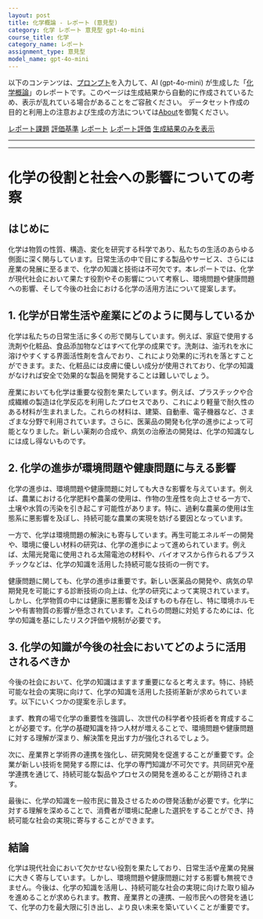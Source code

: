 ```yaml
---
layout: post
title: 化学概論 - レポート (意見型)
category: 化学 レポート 意見型 gpt-4o-mini
course_title: 化学
category_name: レポート
assignment_type: 意見型
model_name: gpt-4o-mini
---
```


以下のコンテンツは、[プロンプト](http://127.0.0.1:8000/generated/化学/gpt-4o-mini/prompt_レポート-意見型.md)を入力して、AI (gpt-4o-mini) が生成した「[化学概論](/contents/化学/)」のレポートです。このページは生成結果から自動的に作成されているため、表示が乱れている場合があることをご容赦ください。
データセット作成の目的と利用上の注意および生成の方法については[About](/About)を御覧ください。

[レポート課題](../レポート課題-意見型)
[評価基準](../評価基準-意見型)
[レポート](../レポート-意見型)
[レポート評価](../レポート評価-意見型)
[生成結果のみを表示](http://127.0.0.1:8000/generated/化学/gpt-4o-mini/レポート-意見型.md)
  

***
***
  
# 化学の役割と社会への影響についての考察

## はじめに

化学は物質の性質、構造、変化を研究する科学であり、私たちの生活のあらゆる側面に深く関与しています。日常生活の中で目にする製品やサービス、さらには産業の発展に至るまで、化学の知識と技術は不可欠です。本レポートでは、化学が現代社会において果たす役割やその影響について考察し、環境問題や健康問題への影響、そして今後の社会における化学の活用方法について提案します。

## 1. 化学が日常生活や産業にどのように関与しているか

化学は私たちの日常生活に多くの形で関与しています。例えば、家庭で使用する洗剤や化粧品、食品添加物などはすべて化学の成果です。洗剤は、油汚れを水に溶けやすくする界面活性剤を含んでおり、これにより効果的に汚れを落とすことができます。また、化粧品には皮膚に優しい成分が使用されており、化学の知識がなければ安全で効果的な製品を開発することは難しいでしょう。

産業においても化学は重要な役割を果たしています。例えば、プラスチックや合成繊維の製造は化学反応を利用したプロセスであり、これにより軽量で耐久性のある材料が生まれました。これらの材料は、建築、自動車、電子機器など、さまざまな分野で利用されています。さらに、医薬品の開発も化学の進歩によって可能となりました。新しい薬剤の合成や、病気の治療法の開発は、化学の知識なしには成し得ないものです。

## 2. 化学の進歩が環境問題や健康問題に与える影響

化学の進歩は、環境問題や健康問題に対しても大きな影響を与えています。例えば、農業における化学肥料や農薬の使用は、作物の生産性を向上させる一方で、土壌や水質の汚染を引き起こす可能性があります。特に、過剰な農薬の使用は生態系に悪影響を及ぼし、持続可能な農業の実現を妨げる要因となっています。

一方で、化学は環境問題の解決にも寄与しています。再生可能エネルギーの開発や、環境に優しい材料の研究は、化学の進歩によって進められています。例えば、太陽光発電に使用される太陽電池の材料や、バイオマスから作られるプラスチックなどは、化学の知識を活用した持続可能な技術の一例です。

健康問題に関しても、化学の進歩は重要です。新しい医薬品の開発や、病気の早期発見を可能にする診断技術の向上は、化学の研究によって実現されています。しかし、化学物質の中には健康に悪影響を及ぼすものも存在し、特に環境ホルモンや有害物質の影響が懸念されています。これらの問題に対処するためには、化学の知識を基にしたリスク評価や規制が必要です。

## 3. 化学の知識が今後の社会においてどのように活用されるべきか

今後の社会において、化学の知識はますます重要になると考えます。特に、持続可能な社会の実現に向けて、化学の知識を活用した技術革新が求められています。以下にいくつかの提案を示します。

まず、教育の場で化学の重要性を強調し、次世代の科学者や技術者を育成することが必要です。化学の基礎知識を持つ人材が増えることで、環境問題や健康問題に対する理解が深まり、解決策を見出す力が強化されるでしょう。

次に、産業界と学術界の連携を強化し、研究開発を促進することが重要です。企業が新しい技術を開発する際には、化学の専門知識が不可欠です。共同研究や産学連携を通じて、持続可能な製品やプロセスの開発を進めることが期待されます。

最後に、化学の知識を一般市民に普及させるための啓発活動が必要です。化学に対する理解を深めることで、消費者が環境に配慮した選択をすることができ、持続可能な社会の実現に寄与することができます。

## 結論

化学は現代社会において欠かせない役割を果たしており、日常生活や産業の発展に大きく寄与しています。しかし、環境問題や健康問題に対する影響も無視できません。今後は、化学の知識を活用し、持続可能な社会の実現に向けた取り組みを進めることが求められます。教育、産業界との連携、一般市民への啓発を通じて、化学の力を最大限に引き出し、より良い未来を築いていくことが重要です。
